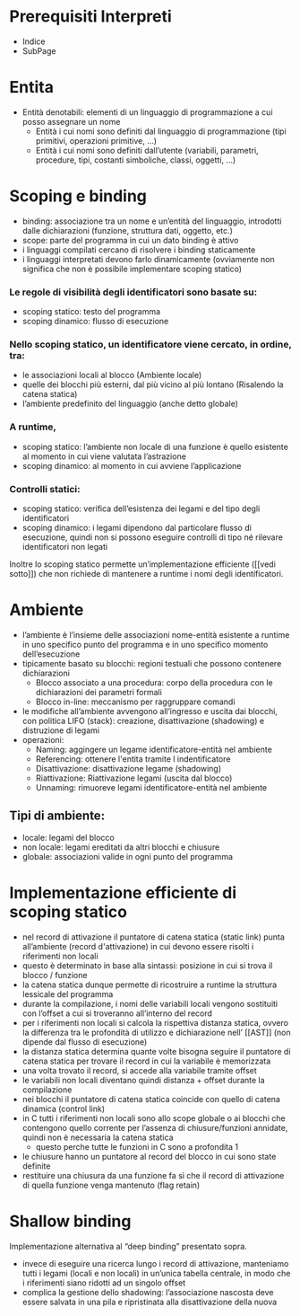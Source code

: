 # Prerequisiti Interpreti

- Indice
- SubPage



# Entita

- Entità denotabili: elementi di un linguaggio di
programmazione a cui posso assegnare un nome
    - Entità i cui nomi sono definiti dal linguaggio di
    programmazione (tipi primitivi, operazioni
    primitive, …)
    - Entità i cui nomi sono definiti dall’utente
    (variabili, parametri, procedure, tipi, costanti
    simboliche, classi, oggetti, …)

# Scoping e binding

- binding: associazione tra un nome e un’entità del linguaggio, introdotti
dalle dichiarazioni (funzione, struttura dati, oggetto, etc.)
- scope: parte del programma in cui un dato binding è attivo
- i linguaggi compilati cercano di risolvere i binding staticamente
- i linguaggi interpretati devono farlo dinamicamente (ovviamente non significa che non è possibile implementare scoping statico)

### Le regole di visibilità degli identificatori sono basate su:

- scoping statico: testo del programma
- scoping dinamico: flusso di esecuzione

### Nello scoping statico, un identificatore viene cercato, in ordine, tra:

- le associazioni locali al blocco (Ambiente locale)
- quelle dei blocchi più esterni, dal più vicino al più lontano (Risalendo la catena statica)
- l’ambiente predefinito del linguaggio (anche detto globale)

### A runtime,

- scoping statico: l’ambiente non locale di una funzione è quello esistente al
momento in cui viene valutata l’astrazione
- scoping dinamico: al momento in cui avviene l’applicazione

### Controlli statici:

- scoping statico: verifica dell’esistenza dei legami e del tipo degli identificatori
- scoping dinamico: i legami dipendono dal particolare flusso di esecuzione, quindi non si possono eseguire controlli di tipo né rilevare identificatori
non legati

Inoltre lo scoping statico permette un’implementazione efficiente ([[vedi sotto]]) che
non richiede di mantenere a runtime i nomi degli identificatori.

# Ambiente

- l’ambiente è l’insieme delle associazioni nome-entità esistente a runtime
in uno specifico punto del programma e in uno specifico momento
dell’esecuzione
- tipicamente basato su blocchi: regioni testuali che possono contenere
dichiarazioni
    - Blocco associato a una procedura: corpo della
    procedura con le dichiarazioni dei parametri formali
    - Blocco in-line: meccanismo per raggruppare
    comandi
- le modifiche all’ambiente avvengono all’ingresso e uscita dai blocchi, con
politica LIFO (stack): creazione, disattivazione (shadowing) e distruzione
di legami
- operazioni:
    - Naming: aggingere un legame identificatore-entità nel ambiente
    - Referencing: ottenere l'entita tramite l indentificatore
    - Disattivazione: disattivazione legame (shadowing)
    - Riattivazione: Riattivazione legami (uscita dal blocco)
    - Unnaming: rimuoreve legami identificatore-entità nel ambiente

## Tipi di ambiente:

- locale: legami del blocco
- non locale: legami ereditati da altri blocchi e chiusure
- globale: associazioni valide in ogni punto del programma

# Implementazione efficiente di scoping statico

- nel record di attivazione il puntatore di catena statica (static link) punta
all’ambiente (record d'attivazione) in cui devono essere risolti i riferimenti non locali
- questo è determinato in base alla sintassi: posizione in cui si trova il blocco
/ funzione
- la catena statica dunque permette di ricostruire a runtime la struttura
lessicale del programma
- durante la compilazione, i nomi delle variabili locali vengono sostituiti con
l’offset a cui si troveranno all’interno del record
- per i riferimenti non locali si calcola la rispettiva distanza statica, ovvero
la differenza tra le profondità di utilizzo e dichiarazione nell’ [[AST]] (non
dipende dal flusso di esecuzione)
- la distanza statica determina quante volte bisogna seguire il puntatore di
catena statica per trovare il record in cui la variabile è memorizzata
- una volta trovato il record, si accede alla variabile tramite offset
- le variabili non locali diventano quindi distanza + offset durante la compilazione
- nei blocchi il puntatore di catena statica coincide con quello di catena
dinamica (control link)
- in C tutti i riferimenti non locali sono allo scope globale o ai blocchi che
contengono quello corrente per l’assenza di chiusure/funzioni annidate,
quindi non è necessaria la catena statica
    - questo perche tutte le funzioni in C sono a profondita 1
- le chiusure hanno un puntatore al record del blocco in cui sono state definite
- restituire una chiusura da una funzione fa sì che il record di attivazione di
quella funzione venga mantenuto (flag retain)

# Shallow binding

Implementazione alternativa al “deep binding” presentato sopra.

- invece di eseguire una ricerca lungo i record di attivazione, manteniamo
tutti i legami (locali e non locali) in un’unica tabella centrale, in modo che
i riferimenti siano ridotti ad un singolo offset
- complica la gestione dello shadowing: l’associazione nascosta deve essere
salvata in una pila e ripristinata alla disattivazione della nuova
